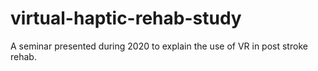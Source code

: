# virtual-haptic-rehab-study
A seminar presented during 2020 to explain the use of VR in post stroke rehab.
